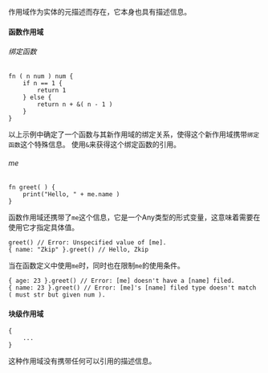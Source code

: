 作用域作为实体的元描述而存在，它本身也具有描述信息。

#### 函数作用域

###### 绑定函数
```
fn ( n num ) num {
    if n == 1 {
        return 1
    } else {
        return n + &( n - 1 )
    }
}
```
以上示例中确定了一个函数与其新作用域的绑定关系，使得这个新作用域携带`绑定函数`这个特殊信息。
使用`&`来获得这个绑定函数的引用。

###### me
```
fn greet( ) {
    print("Hello, " + me.name )
}
```
函数作用域还携带了`me`这个信息，它是一个Any类型的形式变量，这意味着需要在使用它才指定具体值。
```
greet() // Error: Unspecified value of [me].
{ name: "Zkip" }.greet() // Hello, Zkip
```
当在函数定义中使用`me`时，同时也在限制`me`的使用条件。
```
{ age: 23 }.greet() // Error: [me] doesn't have a [name] filed.
{ name: 23 }.greet() // Error: [me]'s [name] filed type doesn't match ( must str but given num ).
```

#### 块级作用域
```
{
    ...
}
```
这种作用域没有携带任何可以引用的描述信息。